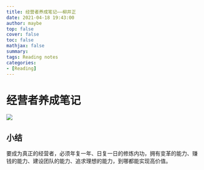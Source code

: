 ```yaml
---
title: 经营者养成笔记——柳井正
date: 2021-04-18 19:43:00
author: maybe
top: false
cover: false
toc: false
mathjax: false
summary:
tags: Reading notes
categories:
- [Reading]
---
```


# 经营者养成笔记

![](/medias/assets/经营者养成笔记.png)

## 小结
要成为真正的经营者，必须年复一年、日复一日的修炼内功，拥有变革的能力、赚钱的能力、建设团队的能力、追求理想的能力，到哪都能实现高价值。

